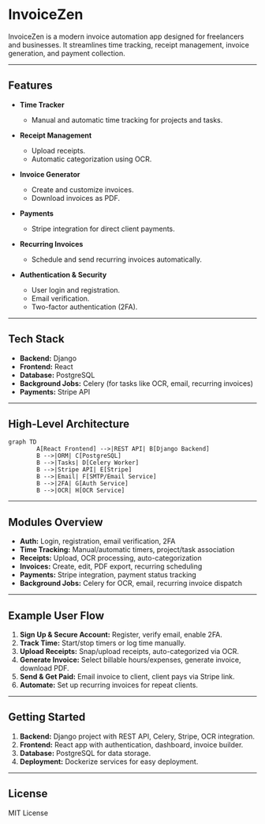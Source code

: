 # InvoiceZen

InvoiceZen is a modern invoice automation app designed for freelancers and businesses. It streamlines time tracking, receipt management, invoice generation, and payment collection.

---

## Features

- **Time Tracker**
    - Manual and automatic time tracking for projects and tasks.

- **Receipt Management**
    - Upload receipts.
    - Automatic categorization using OCR.

- **Invoice Generator**
    - Create and customize invoices.
    - Download invoices as PDF.

- **Payments**
    - Stripe integration for direct client payments.

- **Recurring Invoices**
    - Schedule and send recurring invoices automatically.

- **Authentication & Security**
    - User login and registration.
    - Email verification.
    - Two-factor authentication (2FA).

---

## Tech Stack

- **Backend:** Django
- **Frontend:** React
- **Database:** PostgreSQL
- **Background Jobs:** Celery (for tasks like OCR, email, recurring invoices)
- **Payments:** Stripe API

---

## High-Level Architecture

```mermaid
graph TD
        A[React Frontend] -->|REST API| B[Django Backend]
        B -->|ORM| C[PostgreSQL]
        B -->|Tasks| D[Celery Worker]
        B -->|Stripe API| E[Stripe]
        B -->|Email| F[SMTP/Email Service]
        B -->|2FA| G[Auth Service]
        B -->|OCR| H[OCR Service]
```

---

## Modules Overview

- **Auth:** Login, registration, email verification, 2FA
- **Time Tracking:** Manual/automatic timers, project/task association
- **Receipts:** Upload, OCR processing, auto-categorization
- **Invoices:** Create, edit, PDF export, recurring scheduling
- **Payments:** Stripe integration, payment status tracking
- **Background Jobs:** Celery for OCR, email, recurring invoice dispatch

---

## Example User Flow

1. **Sign Up & Secure Account:** Register, verify email, enable 2FA.
2. **Track Time:** Start/stop timers or log time manually.
3. **Upload Receipts:** Snap/upload receipts, auto-categorized via OCR.
4. **Generate Invoice:** Select billable hours/expenses, generate invoice, download PDF.
5. **Send & Get Paid:** Email invoice to client, client pays via Stripe link.
6. **Automate:** Set up recurring invoices for repeat clients.

---

## Getting Started

1. **Backend:** Django project with REST API, Celery, Stripe, OCR integration.
2. **Frontend:** React app with authentication, dashboard, invoice builder.
3. **Database:** PostgreSQL for data storage.
4. **Deployment:** Dockerize services for easy deployment.

---

## License

MIT License
